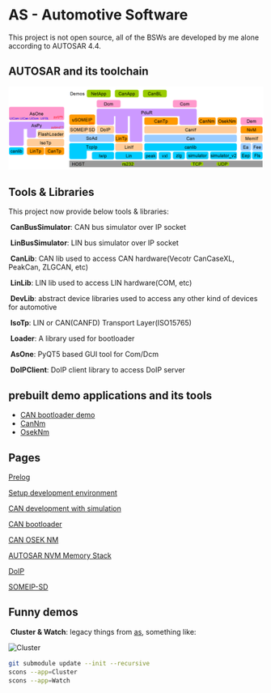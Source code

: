 # AS - Automotive Software

This project is not open source, all of the BSWs are developed by me alone according to AUTOSAR 4.4. 

## AUTOSAR and its toolchain

![architecture](examples/architecture.png)

## Tools & Libraries

This project now provide below tools & libraries:

​	**CanBusSimulator**: CAN bus simulator over IP socket

​	**LinBusSimulator**: LIN bus simulator over IP socket

​	**CanLib**: CAN lib used to access CAN hardware(Vecotr CanCaseXL, PeakCan, ZLGCAN, etc)

​	**LinLib**: LIN lib used to access LIN hardware(COM, etc)

​	**DevLib**: abstract device libraries used to access any other kind of devices for automotive

​	**IsoTp**: LIN or CAN(CANFD) Transport Layer(ISO15765)

​	**Loader**: A library used for bootloader

​	**AsOne**: PyQT5 based GUI tool for Com/Dcm

​	**DoIPClient**: DoIP client library to access DoIP server


## prebuilt demo applications and its tools

* [CAN bootloader demo](examples/CAN-BOOTLOADER.md)
* [CanNm](examples/CanNm.md)
* [OsekNm](examples/OsekNm.md)

## Pages

[Prelog](https://autoas.github.io/ssas-public/autosar/2021/12/02/%E5%BC%80%E7%AF%87.html)

[Setup development environment](https://autoas.github.io/ssas-public/autosar/2021/12/03/setup.html)

[CAN development with simulation](https://autoas.github.io/ssas-public/autosar/2021/12/10/vcan.html)

[CAN bootloader](https://autoas.github.io/ssas-public/autosar/2021/12/15/CAN-bootloader.html)

[CAN OSEK NM](https://autoas.github.io/ssas-public/autosar/2021/12/25/CAN-OSEK-NM.html)

[AUTOSAR NVM Memory Stack](https://autoas.github.io/ssas-public/autosar/2022/01/23/NVM.html)

[DoIP](https://autoas.github.io/ssas-public/autosar/2022/02/25/DoIP.html)

[SOMEIP-SD](https://autoas.github.io/ssas-public/autosar/2022/05/04/SOMEIP-SD.html)



## Funny demos

​	**Cluster & Watch**: legacy things from [as](https://github.com/autoas/as), something like:

![Cluster](https://github.com/autoas/as/raw/gh-pages/images/ascore_posix_vic.gif)

```sh
git submodule update --init --recursive
scons --app=Cluster
scons --app=Watch
```



